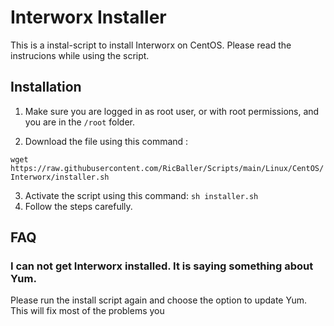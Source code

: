 # Interworx Installer
This is a instal-script to install Interworx on CentOS. Please read the instrucions while using the script.

## Installation

1. Make sure you are logged in as root user, or with root permissions, and you are in the `/root` folder.

2. Download the file using this command : 

`wget https://raw.githubusercontent.com/RicBaller/Scripts/main/Linux/CentOS/Interworx/installer.sh`

3. Activate the script using this command: `sh installer.sh`
4. Follow the steps carefully.
## FAQ
### I can not get Interworx installed. It is saying something about Yum.
Please run the install script again and choose the option to update Yum. This will fix most of the problems you
